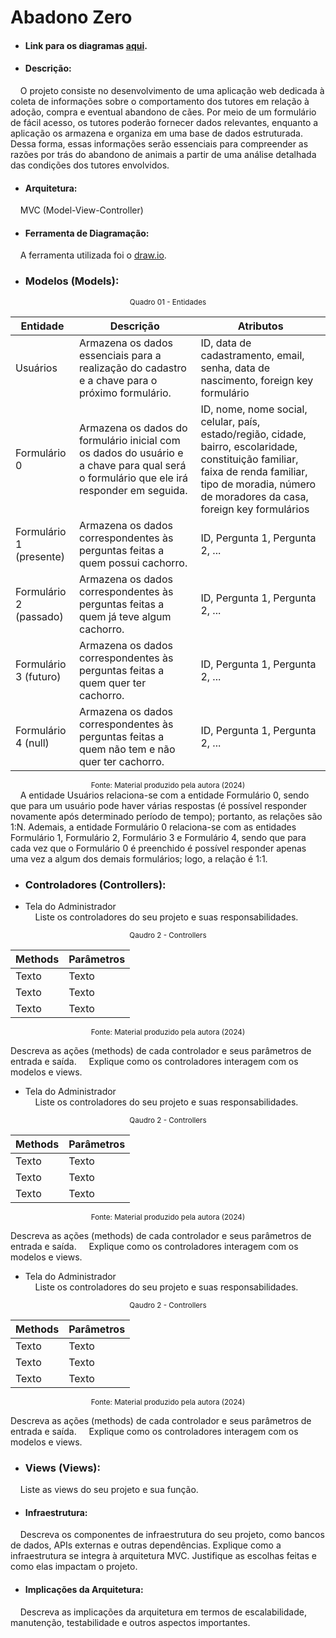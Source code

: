 
# Abadono Zero

- #### Link para os diagramas [aqui](https://drive.google.com/drive/folders/1nJ14rC7VMY--lSyHyKkfx7KL_4W7L1ep?usp=sharing).

- #### Descrição: 
&nbsp;&nbsp;&nbsp;&nbsp;O projeto consiste no desenvolvimento de uma aplicação web dedicada à coleta de informações sobre o comportamento dos tutores em relação à adoção, compra e eventual abandono de cães. Por meio de um formulário de fácil acesso, os tutores poderão fornecer dados relevantes, enquanto a aplicação os armazena e organiza em uma base de dados estruturada. Dessa forma, essas informações serão essenciais para compreender as razões por trás do abandono de animais a partir de uma análise detalhada das condições dos tutores envolvidos. 
- #### Arquitetura: 
&nbsp;&nbsp;&nbsp;&nbsp;MVC (Model-View-Controller)
- #### Ferramenta de Diagramação: 
&nbsp;&nbsp;&nbsp;&nbsp;A ferramenta utilizada foi o [draw.io](https://app.diagrams.net/).
- ### Modelos (Models):
<div align="center">
<sub>Quadro 01 - Entidades</sub>
</div>
<div align="center">

| Entidade | Descrição | Atributos |
| ------- | -------- | ------------|
| Usuários   | Armazena os dados essenciais para a realização do cadastro e a chave para o próximo formulário.    | ID, data de cadastramento, email, senha, data de nascimento, foreign key formulário |
| Formulário 0   | Armazena os dados do formulário inicial com os dados do usuário e a chave para qual será o formulário que ele irá responder em seguida.    | ID, nome, nome social, celular, país, estado/região, cidade, bairro, escolaridade, constituição familiar, faixa de renda familiar, tipo de moradia, número de moradores da casa, foreign key formulários|
| Formulário 1 (presente)  | Armazena os dados correspondentes às perguntas feitas a quem possui cachorro.    | ID, Pergunta 1, Pergunta 2, ...|
| Formulário 2 (passado)   | Armazena os dados correspondentes às perguntas feitas a quem já teve algum cachorro.    | ID, Pergunta 1, Pergunta 2, ...|
| Formulário 3 (futuro) | Armazena os dados correspondentes às perguntas feitas a quem quer ter cachorro.    | ID, Pergunta 1, Pergunta 2, ...|
| Formulário 4 (null)  | Armazena os dados correspondentes às perguntas feitas a quem não tem e não quer ter cachorro.    | ID, Pergunta 1, Pergunta 2, ...|

</div>
<div align="center">
<sup>Fonte: Material produzido pela autora (2024)</sup>
</div>
&nbsp;&nbsp;&nbsp;&nbsp;A entidade Usuários relaciona-se com a entidade Formulário 0, sendo que para um usuário pode haver várias respostas (é possível responder novamente após determinado período de tempo); portanto, as relações são 1:N. Ademais, a entidade Formulário 0 relaciona-se com as entidades Formulário 1, Formulário 2, Formulário 3 e Formulário 4, sendo que para cada vez que o Formulário 0 é preenchido é possível responder apenas uma vez a algum dos demais formulários; logo, a relação é 1:1.

- ### Controladores (Controllers):
- Tela do Administrador <br>
&nbsp;&nbsp;&nbsp;&nbsp;Liste os controladores do seu projeto e suas responsabilidades.
<div align="center">
<sub>Qaudro 2 - Controllers</sub>
</div>

<div align="center">

| Methods | Parâmetros |
| ------- | -------- |
| Texto   | Texto    |
| Texto   | Texto    |
| Texto   | Texto    |

</div>

<div align="center">
<sup>Fonte: Material produzido pela autora (2024)</sup>
</div>

Descreva as ações (methods) de cada controlador e seus parâmetros de entrada e saída.
&nbsp;&nbsp;&nbsp;&nbsp;Explique como os controladores interagem com os modelos e views.
- Tela do Administrador <br>
&nbsp;&nbsp;&nbsp;&nbsp;Liste os controladores do seu projeto e suas responsabilidades.
<div align="center">
<sub>Qaudro 2 - Controllers</sub>
</div>

<div align="center">

| Methods | Parâmetros |
| ------- | -------- |
| Texto   | Texto    |
| Texto   | Texto    |
| Texto   | Texto    |

</div>

<div align="center">
<sup>Fonte: Material produzido pela autora (2024)</sup>
</div>

Descreva as ações (methods) de cada controlador e seus parâmetros de entrada e saída.
&nbsp;&nbsp;&nbsp;&nbsp;Explique como os controladores interagem com os modelos e views.

- Tela do Administrador <br>
&nbsp;&nbsp;&nbsp;&nbsp;Liste os controladores do seu projeto e suas responsabilidades.
<div align="center">
<sub>Qaudro 2 - Controllers</sub>
</div>

<div align="center">

| Methods | Parâmetros |
| ------- | -------- |
| Texto   | Texto    |
| Texto   | Texto    |
| Texto   | Texto    |

</div>

<div align="center">
<sup>Fonte: Material produzido pela autora (2024)</sup>
</div>

Descreva as ações (methods) de cada controlador e seus parâmetros de entrada e saída.
&nbsp;&nbsp;&nbsp;&nbsp;Explique como os controladores interagem com os modelos e views.

- ### Views (Views):
&nbsp;&nbsp;&nbsp;&nbsp;Liste as views do seu projeto e sua função.

- #### Infraestrutura:
&nbsp;&nbsp;&nbsp;&nbsp;Descreva os componentes de infraestrutura do seu projeto, como bancos de dados, APIs externas e outras dependências.
Explique como a infraestrutura se integra à arquitetura MVC.
Justifique as escolhas feitas e como elas impactam o projeto.

- #### Implicações da Arquitetura:
&nbsp;&nbsp;&nbsp;&nbsp;Descreva as implicações da arquitetura em termos de escalabilidade, manutenção, testabilidade e outros aspectos importantes.
